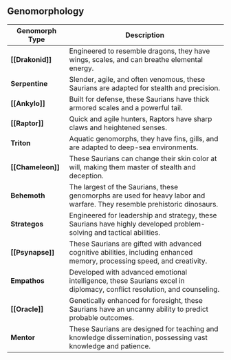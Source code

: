 ## Genomorphology
| Genomorph Type   | Description                                                                                                               |
|------------------|---------------------------------------------------------------------------------------------------------------------------|
| **[[Drakonid]]**     | Engineered to resemble dragons, they have wings, scales, and can breathe elemental energy.                                 |
| **Serpentine**   | Slender, agile, and often venomous, these Saurians are adapted for stealth and precision.                                  |
| **[[Ankylo]]**       | Built for defense, these Saurians have thick armored scales and a powerful tail.                                           |
| **[[Raptor]]**       | Quick and agile hunters, Raptors have sharp claws and heightened senses.                                                   |
| **Triton**       | Aquatic genomorphs, they have fins, gills, and are adapted to deep-sea environments.                                       |
| **[[Chameleon]]**    | These Saurians can change their skin color at will, making them master of stealth and deception.                           |
| **Behemoth**     | The largest of the Saurians, these genomorphs are used for heavy labor and warfare. They resemble prehistoric dinosaurs.  |
| **Strategos**    | Engineered for leadership and strategy, these Saurians have highly developed problem-solving and tactical abilities.      |
| **[[Psynapse]]**     | These Saurians are gifted with advanced cognitive abilities, including enhanced memory, processing speed, and creativity. |
| **Empathos**     | Developed with advanced emotional intelligence, these Saurians excel in diplomacy, conflict resolution, and counseling.   |
| **[[Oracle]]**       | Genetically enhanced for foresight, these Saurians have an uncanny ability to predict probable outcomes.                  |
| **Mentor**       | These Saurians are designed for teaching and knowledge dissemination, possessing vast knowledge and patience.            |